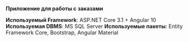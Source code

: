 **Приложение для работы с заказами**

**Используемый Framework**: ASP.NET Core 3.1 + Angular 10
**Используемая DBMS**: MS SQL Server
**Используемые пакеты**: Entity Framework Core, Bootstrap, Angular Material

